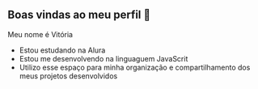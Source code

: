 ## Boas vindas ao meu perfil 💙

Meu nome é Vitória 

- Estou estudando na Alura
- Estou me desenvolvendo na linguaguem JavaScrit
- Utilizo esse espaço para minha organização e compartilhamento dos meus projetos desenvolvidos
